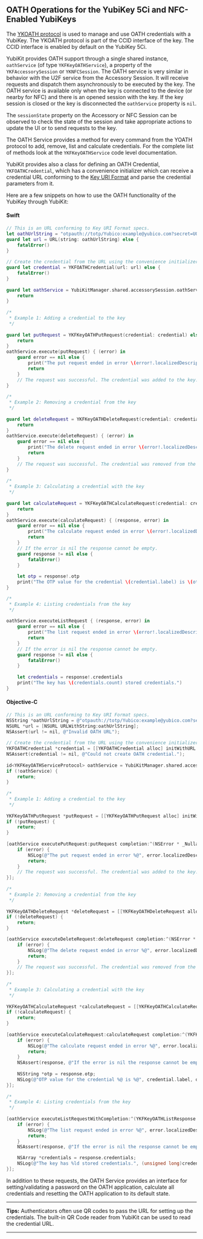 
## OATH Operations for the YubiKey 5Ci and NFC-Enabled YubiKeys

The [YKOATH protocol](https://developers.yubico.com/OATH/YKOATH_Protocol.html) is used to manage and use OATH credentials with a YubiKey. The YKOATH protocol is part of the CCID interface of the key. The CCID interface is enabled by default on the YubiKey 5Ci. 

YubiKit provides OATH support through a single shared instance, `oathService` (of type `YKFKeyOATHService`), a property of the `YKFAccessorySession` or `YKNFCSession`. The OATH service is very similar in behavior with the U2F service from the Accessory Session. It will receive requests and dispatch them asynchronously to be executed by the key. The OATH service is available only when the key is connected to the device (or nearby for NFC) and there is an opened session with the key. If the key session is closed or the key is disconnected the `oathService` property is `nil`. 

The `sessionState` property on the Accessory or NFC Session can be observed to check the state of the session and take appropriate actions to update the UI or to send requests to the key. 

The OATH Service provides a method for every command from the YOATH protocol to add, remove, list and calculate credentials. For the complete list of methods look at the `YKFKeyOATHService` code level documentation. 

YubiKit provides also a class for defining an OATH Credential, `YKFOATHCredential`, which has a convenience initializer which can receive a credential URL conforming to the [Key URI Format](https://github.com/google/google-authenticator/wiki/Key-Uri-Format) and parse the credential parameters from it.

Here are a few snippets on how to use the OATH functionality of the YubiKey through YubiKit:

#### Swift

```swift
// This is an URL conforming to Key URI Format specs.
let oathUrlString = "otpauth://totp/Yubico:example@yubico.com?secret=UOA6FJYR76R7IRZBGDJKLYICL3MUR7QH&issuer=Yubico&algorithm=SHA1&digits=6&period=30"
guard let url = URL(string: oathUrlString) else {
    fatalError()
}
    
// Create the credential from the URL using the convenience initializer.
guard let credential = YKFOATHCredential(url: url) else {
    fatalError()
}
    
guard let oathService = YubiKitManager.shared.accessorySession.oathService else {
    return
}
    
/*
 * Example 1: Adding a credential to the key
 */ 
         
guard let putRequest = YKFKeyOATHPutRequest(credential: credential) else {
    return
}
oathService.execute(putRequest) { (error) in
    guard error == nil else {
        print("The put request ended in error \(error!.localizedDescription)")
        return
    }
    // The request was successful. The credential was added to the key.
}
    
/*
 * Example 2: Removing a credential from the key
 */        
 
guard let deleteRequest = YKFKeyOATHDeleteRequest(credential: credential) else {
    return
}
oathService.execute(deleteRequest) { (error) in
    guard error == nil else {
        print("The delete request ended in error \(error!.localizedDescription)")
        return
    }
    // The request was successful. The credential was removed from the key.
}
    
/* 
 * Example 3: Calculating a credential with the key
 */        
 
guard let calculateRequest = YKFKeyOATHCalculateRequest(credential: credential) else {
    return
}
oathService.execute(calculateRequest) { (response, error) in
    guard error == nil else {
        print("The calculate request ended in error \(error!.localizedDescription)")
        return
    }
    // If the error is nil the response cannot be empty.
    guard response != nil else {
        fatalError()
    }
    
    let otp = response!.otp
    print("The OTP value for the credential \(credential.label) is \(otp)")
}

/*
 * Example 4: Listing credentials from the key
 */ 
 
oathService.executeListRequest { (response, error) in
    guard error == nil else {
        print("The list request ended in error \(error!.localizedDescription)")
        return
    }
    // If the error is nil the response cannot be empty.
    guard response != nil else {
        fatalError()
    }
    
    let credentials = response!.credentials
    print("The key has \(credentials.count) stored credentials.")
}
```

#### Objective-C

```objective-c
// This is an URL conforming to Key URI Format specs.
NSString *oathUrlString = @"otpauth://totp/Yubico:example@yubico.com?secret=UOA6FJYR76R7IRZBGDJKLYICL3MUR7QH&issuer=Yubico&algorithm=SHA1&digits=6&period=30";
NSURL *url = [NSURL URLWithString:oathUrlString];
NSAssert(url != nil, @"Invalid OATH URL");
    
// Create the credential from the URL using the convenience initializer.
YKFOATHCredential *credential = [[YKFOATHCredential alloc] initWithURL:url];
NSAssert(credential != nil, @"Could not create OATH credential.");
    
id<YKFKeyOATHServiceProtocol> oathService = YubiKitManager.shared.accessorySession.oathService;
if (!oathService) {
    return;
}
    
/*
 * Example 1: Adding a credential to the key
 */
 
YKFKeyOATHPutRequest *putRequest = [[YKFKeyOATHPutRequest alloc] initWithCredential:credential];
if (!putRequest) {
    return;
}
    
[oathService executePutRequest:putRequest completion:^(NSError * _Nullable error) {
    if (error) {
        NSLog(@"The put request ended in error %@", error.localizedDescription);
        return;
    }
    // The request was successful. The credential was added to the key.
}];
    
/*
 * Example 2: Removing a credential from the key
 */
 
YKFKeyOATHDeleteRequest *deleteRequest = [[YKFKeyOATHDeleteRequest alloc] initWithCredential:credential];
if (!deleteRequest) {
    return;
}

[oathService executeDeleteRequest:deleteRequest completion:^(NSError * _Nullable error) {
    if (error) {
        NSLog(@"The delete request ended in error %@", error.localizedDescription);
        return;
    }
    // The request was successful. The credential was removed from the key.
}];
    
/*
 * Example 3: Calculating a credential with the key
 */
    
YKFKeyOATHCalculateRequest *calculateRequest = [[YKFKeyOATHCalculateRequest alloc] initWithCredential:credential];
if (!calculateRequest) {
    return;
}
    
[oathService executeCalculateRequest:calculateRequest completion:^(YKFKeyOATHCalculateResponse * _Nullable response, NSError * _Nullable error) {
    if (error) {
        NSLog(@"The calculate request ended in error %@", error.localizedDescription);
        return;
    }
    NSAssert(response, @"If the error is nil the response cannot be empty.");
    
    NSString *otp = response.otp;
    NSLog(@"OTP value for the credential %@ is %@", credential.label, otp);
}];
    
/*
 * Example 4: Listing credentials from the key
 */
 
[oathService executeListRequestWithCompletion:^(YKFKeyOATHListResponse * _Nullable response, NSError * _Nullable error) {
    if (error) {
        NSLog(@"The list request ended in error %@", error.localizedDescription);
        return;
    }
    NSAssert(response, @"If the error is nil the response cannot be empty.");

    NSArray *credentials = response.credentials;
    NSLog(@"The key has %ld stored credentials.", (unsigned long)credentials.count);
}];
```
	
In addition to these requests, the OATH Service provides an interface for setting/validating a password on the OATH application, calculate all credentials and resetting the OATH application to its default state.

---

**Tips:**
Authenticators often use QR codes to pass the URL for setting up the credentials. The built-in QR Code reader from YubiKit can be used to read the credential URL.

---